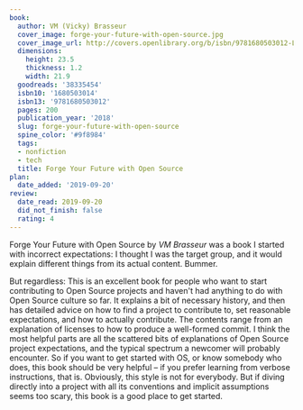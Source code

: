 ```yaml
---
book:
  author: VM (Vicky) Brasseur
  cover_image: forge-your-future-with-open-source.jpg
  cover_image_url: http://covers.openlibrary.org/b/isbn/9781680503012-L.jpg
  dimensions:
    height: 23.5
    thickness: 1.2
    width: 21.9
  goodreads: '38335454'
  isbn10: '1680503014'
  isbn13: '9781680503012'
  pages: 200
  publication_year: '2018'
  slug: forge-your-future-with-open-source
  spine_color: '#9f8984'
  tags:
  - nonfiction
  - tech
  title: Forge Your Future with Open Source
plan:
  date_added: '2019-09-20'
review:
  date_read: 2019-09-20
  did_not_finish: false
  rating: 4
---
```


Forge Your Future with Open Source by *VM Brasseur* was a book I started with incorrect expectations: I thought I was the target group, and it would explain different things from its actual content. Bummer.

But regardless: This is an excellent book for people who want to start contributing to Open Source projects and haven't had anything to do with Open Source culture so far. It explains a bit of necessary history, and then has detailed advice on how to find a project to contribute to, set reasonable expectations, and how to actually contribute. The contents range from an explanation of licenses to how to produce a well-formed commit. I think the most helpful parts are all the scattered bits of explanations of Open Source project expectations, and the typical spectrum a newcomer will probably encounter. So if you want to get started with OS, or know somebody who does, this book should be very helpful – if you prefer learning from verbose instructions, that is. Obviously, this style is not for everybody. But if diving directly into a project with all its conventions and implicit assumptions seems too scary, this book is a good place to get started.
